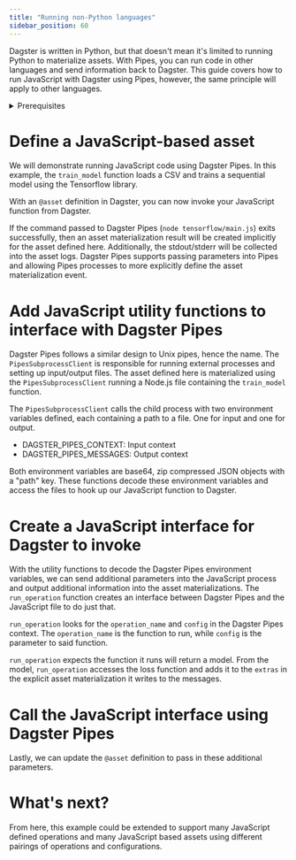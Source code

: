```yaml
---
title: "Running non-Python languages"
sidebar_position: 60
---
```


Dagster is written in Python, but that doesn't mean it's limited to running Python to materialize assets. With Pipes, you can run code in other languages and send information back to Dagster. This guide covers how to run JavaScript with Dagster using Pipes, however, the same principle will apply to other languages.

<details>
<summary>Prerequisites</summary>

- Familiarity with [Assets](/concepts/assets)
- A basic understanding of JavaScript and Node.js
</details>

# Define a JavaScript-based asset

We will demonstrate running JavaScript code using Dagster Pipes. In this example, the `train_model` function loads a CSV and trains a sequential model using the Tensorflow library.

<CodeExample filePath="guides/automation/pipes-contrived-javascript.py" language="javascript" title="A simple Tensorflow function." />

With an `@asset` definition in Dagster, you can now invoke your JavaScript function from Dagster.

<CodeExample filePath="guides/automation/pipes-asset.py" language="python" title="Asset using Dagster Pipes." />

If the command passed to Dagster Pipes (`node tensorflow/main.js`) exits successfully, then an asset materialization result will be created implicitly for the asset defined here. Additionally, the stdout/stderr will be collected into the asset logs. Dagster Pipes supports passing parameters into Pipes and allowing Pipes processes to more explicitly define the asset materialization event.

# Add JavaScript utility functions to interface with Dagster Pipes

Dagster Pipes follows a similar design to Unix pipes, hence the name. The `PipesSubprocessClient` is responsible for running external processes and setting up input/output files. The asset defined here is materialized using the `PipesSubprocessClient` running a Node.js file containing the `train_model` function.

The `PipesSubprocessClient` calls the child process with two environment variables defined, each containing a path to a file. One for input and one for output.
- DAGSTER_PIPES_CONTEXT: Input context
- DAGSTER_PIPES_MESSAGES: Output context

<CodeExample filePath="guides/automation/pipes-javascript-utility.py" language="javascript" title="Utility functions to interface with Dagster Pipes." />

Both environment variables are base64, zip compressed JSON objects with a "path" key. These functions decode these environment variables and access the files to hook up our JavaScript function to Dagster.

# Create a JavaScript interface for Dagster to invoke

With the utility functions to decode the Dagster Pipes environment variables, we can send additional parameters into the JavaScript process and output additional information into the asset materializations. The `run_operation` function creates an interface between Dagster Pipes and the JavaScript file to do just that.

<CodeExample filePath="guides/automation/pipes-full-featured-javascript.js" language="javascript" title="Adding a new JavaScript entrypoint for Dagster Pipes." />

`run_operation` looks for the `operation_name` and `config` in the Dagster Pipes context. The `operation_name` is the function to run, while `config` is the parameter to said function.

`run_operation` expects the function it runs will return a model. From the model, `run_operation` accesses the loss function and adds it to the `extras` in the explicit asset materialization it writes to the messages.

# Call the JavaScript interface using Dagster Pipes

Lastly, we can update the `@asset` definition to pass in these additional parameters.

<CodeExample filePath="guides/automation/pipes-asset-with-context.py" language="python" title="Asset using Dagster Pipes." />

# What's next?

From here, this example could be extended to support many JavaScript defined operations and many JavaScript based assets using different pairings of operations and configurations.
